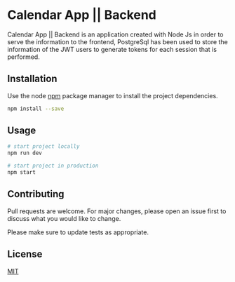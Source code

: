 # Calendar App || Backend

Calendar App || Backend is an application created with Node Js in order to serve the information to the frontend, PostgreSql has been used to store the information of the JWT users to generate tokens for each session that is performed.

## Installation

Use the node [npm](https://github.com/nodejs/nodejs.dev) package manager to install the project dependencies.

```bash
npm install --save
```

## Usage

```bash
# start project locally
npm run dev

# start project in production
npm start
```

## Contributing

Pull requests are welcome. For major changes, please open an issue first to discuss what you would like to change.

Please make sure to update tests as appropriate.

## License

[MIT](https://choosealicense.com/licenses/mit/)
